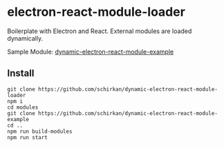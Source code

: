 # electron-react-module-loader
Boilerplate with Electron and React.
External modules are loaded dynamically.

Sample Module: [dynamic-electron-react-module-example](https://github.com/schirkan/dynamic-electron-react-module-example)

## Install
```
git clone https://github.com/schirkan/dynamic-electron-react-module-loader
npm i
cd modules
git clone https://github.com/schirkan/dynamic-electron-react-module-example
cd ..
npm run build-modules
npm run start
```
